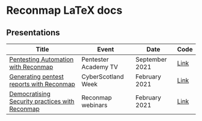 # Reconmap LaTeX docs

## Presentations

|Title|Event|Date|Code|
|-----|-----|----|----|
|[Pentesting Automation with Reconmap](slides/pentester-academy/pentester-academy.pdf)|Pentester Academy TV|September 2021|[Link](slides/pentester-academy/main.tex)|
|[Generating pentest reports with Reconmap](slides/cyberscotland-week/cyberscotland-week.pdf)|CyberScotland Week|February 2021|[Link](slides/cyberscotland-week/main.tex)|
|[Democratising Security practices with Reconmap](slides/democratising-security-practices/democratising-security-practices.pdf)|Reconmap webinars|February 2021|[Link](slides/democratising-security-practices/main.tex)|

